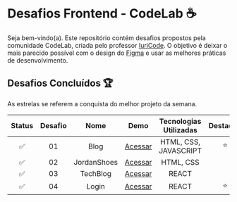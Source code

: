 <div>
 <h1>Desafios Frontend - CodeLab ☕</h1>
</div>

<p>Seja bem-vindo(a). Este repositório contém desafios propostos pela comunidade CodeLab, criada pelo professor <a href="https://github.com/iuricode" target="_blank">IuriCode</a>. O objetivo é deixar o mais parecido possível com o design do <a href="https://www.figma.com/design/Yb9IBH56g7T1hdIyZ3BMNO/Desafios---CodeLab?node-id=5854-2&t=wBt6fiunEww4ROTZ-0" target="_blank">Figma</a> e usar as melhores práticas de desenvolvimento.</p> 

## Desafios Concluídos 🏆

As estrelas se referem a conquista do melhor projeto da semana.

| Status | Desafio | Nome | Demo | Tecnologias Utilizadas | Destaque
:------: | :-----: | :--: | :--: | :-----: | :-----:
✅ | 01 | Blog | <a href="https://blog-codelab.netlify.app/" target="_blank">Acessar</a> | HTML, CSS, JAVASCRIPT | ⭐
✅ | 02 | JordanShoes | <a href="https://jordanshoes-store.netlify.app/" target="_blank">Acessar</a> | HTML, CSS
✅ | 03 | TechBlog | <a href="https://tech-blog-psi-nine.vercel.app/" target="_blank">Acessar</a> | REACT
✅ | 04 | Login | <a href="https://login-drab-ten.vercel.app/" target="_blank">Acessar</a> | REACT | ⭐
